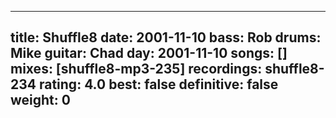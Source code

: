 
---
title: Shuffle8
date: 2001-11-10
bass:	Rob
drums:	Mike
guitar:	Chad
day: 2001-11-10
songs: []
mixes: [shuffle8-mp3-235]
recordings: shuffle8-234
rating: 4.0
best: false
definitive: false
weight: 0
---
